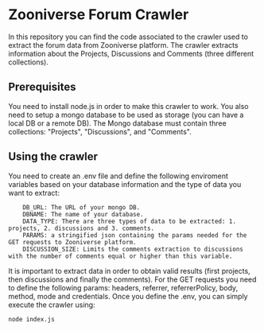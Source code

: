 # Zooniverse Forum Crawler
In this repository you can find the code associated to the crawler used to extract the forum data from Zooniverse platform. The crawler extracts information about the Projects, Discussions and Comments (three different collections).

## Prerequisites
You need to install node.js in order to make this crawler to work. You also need to setup a mongo database to be used as storage (you can have a local DB or a remote DB). The Mongo database must contain three collections: "Projects", "Discussions", and "Comments".

## Using the crawler
You need to create an .env file and define the following enviroment variables based on your database information and the type of data you want to extract:
```` 
    DB_URL: The URL of your mongo DB.
    DBNAME: The name of your database.
    DATA_TYPE: There are three types of data to be extracted: 1. projects, 2. discussions and 3. comments.
    PARAMS: a stringified json containing the params needed for the GET requests to Zooniverse platform.
    DISCUSSION_SIZE: Limits the comments extraction to discussions with the number of comments equal or higher than this variable.
````

It is important to extract data in order to obtain valid results (first projects, then discussions and finally the comments). For the GET requests you need to define the following params: headers, referrer, referrerPolicy, body, method, mode and credentials. Once you define the .env, you can simply execute the crawler using:

```` 
node index.js
```` 